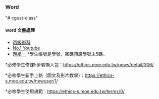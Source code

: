 ### Word 


"# cgust-class" 
#### word 文書處理
* [丙級術科](https://github.com/jumbokh/cgust-class/blob/main/docs/%E4%B8%99%E7%B4%9A%E8%A1%93%E7%A7%91%E8%A9%A6%E9%A1%8C.pdf)
* [No.1 Youtube](https://www.youtube.com/watch?v=FaEIxjS7jmE)
* [題組一](https://github.com/jumbokh/cgust-class/blob/main/docs/%E9%A1%8C%E7%B5%84%2001.zip)
*學生帳號是學號，密碼預設學號末5碼。

*必修學生修課5步驟懶人包：https://ethics.moe.edu.tw/news/detail/306/


*必修學生新手上路（圖文及影片教學）：https://ethics-s.moe.edu.tw/newuser/1/

*必修學生使用規範：https://ethics-s.moe.edu.tw/terms/0/
